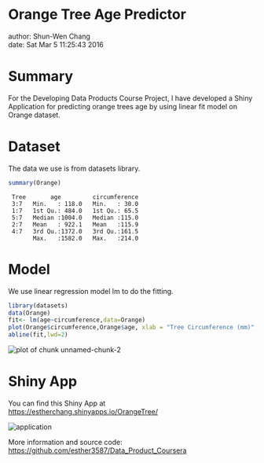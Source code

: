 
Orange Tree Age Predictor
========================================================
author: Shun-Wen Chang   
date: Sat Mar  5 11:25:43 2016

Summary
========================================================

For the Developing Data Products Course Project, I have developed a Shiny Application for predicting orange trees age by using linear fit model on Orange dataset.


Dataset
========================================================
The data we use is from datasets library.



```r
summary(Orange)
```

```
 Tree       age         circumference  
 3:7   Min.   : 118.0   Min.   : 30.0  
 1:7   1st Qu.: 484.0   1st Qu.: 65.5  
 5:7   Median :1004.0   Median :115.0  
 2:7   Mean   : 922.1   Mean   :115.9  
 4:7   3rd Qu.:1372.0   3rd Qu.:161.5  
       Max.   :1582.0   Max.   :214.0  
```



Model
========================================================

We use linear regression model lm to do the fitting.


```r
library(datasets)
data(Orange)
fit<- lm(age~circumference,data=Orange)
plot(Orange$circumference,Orange$age, xlab = "Tree Circumference (mm)",ylab="Tree Age (year)",col = 'blue',pch=16,cex=1.5)
abline(fit,lwd=2)
```

![plot of chunk unnamed-chunk-2](presentation1-figure/unnamed-chunk-2-1.png) 

Shiny App
========================================================

You can find this Shiny App at https://estherchang.shinyapps.io/OrangeTree/

![application](treepredictor.png)

More information and source code:
https://github.com/esther3587/Data_Product_Coursera
